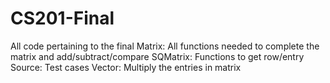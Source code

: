 # CS201-Final
All code pertaining to the final
Matrix: All functions needed to complete the matrix and add/subtract/compare
SQMatrix: Functions to get row/entry
Source: Test cases
Vector: Multiply the entries in matrix
